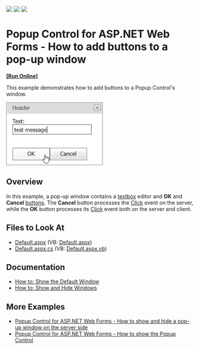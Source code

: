 <!-- default badges list -->
![](https://img.shields.io/endpoint?url=https://codecentral.devexpress.com/api/v1/VersionRange/128555250/13.1.4%2B)
[![](https://img.shields.io/badge/Open_in_DevExpress_Support_Center-FF7200?style=flat-square&logo=DevExpress&logoColor=white)](https://supportcenter.devexpress.com/ticket/details/E493)
[![](https://img.shields.io/badge/📖_How_to_use_DevExpress_Examples-e9f6fc?style=flat-square)](https://docs.devexpress.com/GeneralInformation/403183)
<!-- default badges end -->
# Popup Control for ASP.NET Web Forms - How to add buttons to a pop-up window
<!-- run online -->
**[[Run Online]](https://codecentral.devexpress.com/e493/)**
<!-- run online end -->

This example demonstrates how to add buttons to a Popup Control's window.

![Add buttons to a popup window](add-buttons-to-a-popup-window.png)

## Overview

In this example, a pop-up window contains a [textbox](https://docs.devexpress.com/AspNet/11586/components/data-editors/textbox) editor and **OK** and **Cancel** [buttons](https://docs.devexpress.com/AspNet/11620/components/data-editors/button). The **Cancel** button processes the [Click](https://docs.devexpress.com/AspNet/DevExpress.Web.ASPxButton.Click?p=netframework) event on the server, while the **OK** button processes its [Click](https://docs.devexpress.com/AspNet/DevExpress.Web.ASPxButton.Click?p=netframework) event both on the server and client.

<!-- default file list -->
## Files to Look At

* [Default.aspx](./CS/WebSite/Default.aspx) (VB: [Default.aspx](./VB/WebSite/Default.aspx))
* [Default.aspx.cs](./CS/WebSite/Default.aspx.cs) (VB: [Default.aspx.vb](./VB/WebSite/Default.aspx.vb))
<!-- default file list end -->

## Documentation

- [How to: Show the Default Window](https://docs.devexpress.com/AspNet/115457/components/docking-and-popups/popup-control/popup-windows/default-window)
- [How to: Show and Hide Windows](https://docs.devexpress.com/AspNet/115458/components/docking-and-popups/popup-control/popup-windows/manipulating-windows)

## More Examples

- [Popup Control for ASP.NET Web Forms - How to show and hide a pop-up window on the server side](https://supportcenter.devexpress.com/internal/ticket/details/E499)
- [Popup Control for ASP.NET Web Forms - How to show the Popup Control](https://supportcenter.devexpress.com/internal/ticket/details/E55)